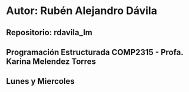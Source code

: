 # Autor: Rubén Alejandro Dávila
## Repositorio: rdavila_lm
## Programación Estructurada COMP2315 - Profa. Karina Melendez Torres
## Lunes y Miercoles